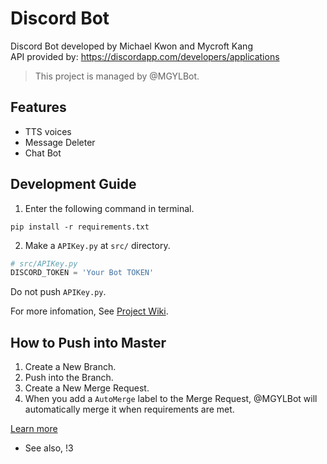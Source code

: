 # Discord Bot
Discord Bot developed by Michael Kwon and Mycroft Kang  
API provided by: https://discordapp.com/developers/applications

>  This project is managed by @MGYLBot.

## Features
* TTS voices
* Message Deleter
* Chat Bot

## Development Guide

1. Enter the following command in terminal.

```
pip install -r requirements.txt
```

2. Make a `APIKey.py` at `src/` directory.

```python
# src/APIKey.py
DISCORD_TOKEN = 'Your Bot TOKEN'
```
Do not push `APIKey.py`.

For more infomation, See [Project Wiki](https://gitlab.com/mgylabs/discord-bot/-/wikis/home).

## How to Push into Master

1.  Create a New Branch.
2.  Push into the Branch.
3.  Create a New Merge Request.
4.  When you add a `AutoMerge` label to the Merge Request, @MGYLBot will automatically merge it when requirements are met.

[Learn more](https://gitlab.com/mgylabs/developer/taehyeokkang/MGLabsBot/-/wikis/Auto-Merge)
* See also, !3  